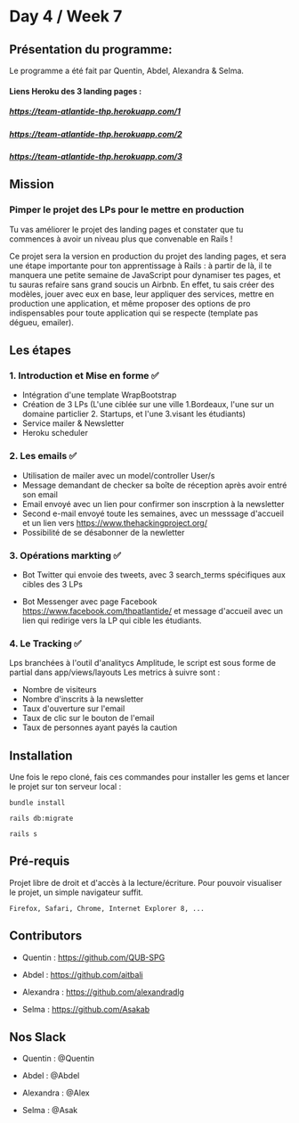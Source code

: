 # Day 4 / Week 7

## Présentation du programme:
Le programme a été fait par Quentin, Abdel, Alexandra & Selma. 

#### Liens Heroku des 3 landing pages :
##### https://team-atlantide-thp.herokuapp.com/1
##### https://team-atlantide-thp.herokuapp.com/2 
##### https://team-atlantide-thp.herokuapp.com/3

## Mission

### Pimper le projet des LPs pour le mettre en production

Tu vas améliorer le projet des landing pages et constater que tu commences à avoir un niveau plus que convenable en Rails !

Ce projet sera la version en production du projet des landing pages, et sera une étape importante pour ton apprentissage à Rails : à partir de là, il te manquera une petite semaine de JavaScript pour dynamiser tes pages, et tu sauras refaire sans grand soucis un Airbnb. En effet, tu sais créer des modèles, jouer avec eux en base, leur appliquer des services, mettre en production une application, et même proposer des options de pro indispensables pour toute application qui se respecte (template pas dégueu, emailer).


## Les étapes 


### 1. Introduction et Mise en forme ✅

* Intégration d'une template WrapBootstrap 
* Création de 3 LPs (L'une ciblée sur une ville  1.Bordeaux, l'une sur un domaine particlier 2. Startups, et l'une 3.visant les étudiants)
* Service mailer & Newsletter 
* Heroku scheduler 

### 2. Les emails ✅

* Utilisation de mailer avec un model/controller User/s
* Message demandant de checker sa boîte de réception après avoir entré son email 
* Email envoyé avec un lien pour confirmer son inscrption à la newsletter 
* Second e-mail envoyé toute les semaines, avec un messsage d'accueil et un lien vers https://www.thehackingproject.org/ 
* Possibilité de se désabonner de la newletter 

### 3. Opérations markting ✅

* Bot Twitter qui envoie des tweets, avec 3 search_terms spécifiques aux cibles des 3 LPs


* Bot Messenger avec page Facebook https://www.facebook.com/thpatlantide/
 et message d'accueil avec un lien qui redirige vers la LP qui cible les étudiants. 


### 4. Le Tracking ✅

Lps branchées à l'outil d'analitycs Amplitude, le script est sous forme de partial dans app/views/layouts
Les metrics à suivre sont : 
- Nombre de visiteurs
- Nombre d'inscrits à la newsletter
- Taux d'ouverture sur l'email
- Taux de clic sur le bouton de l'email
- Taux de personnes ayant payés la caution


## Installation

Une fois le repo cloné, fais ces commandes pour installer les gems et lancer le projet sur ton serveur local :


```
bundle install 
```

```
rails db:migrate 
```

```
rails s
```

## Pré-requis

Projet libre de droit et d'accès à la lecture/écriture. Pour pouvoir visualiser le projet, un simple navigateur suffit.

```
Firefox, Safari, Chrome, Internet Explorer 8, ...
```
## Contributors

* Quentin : https://github.com/QUB-SPG

* Abdel : https://github.com/aitbali

* Alexandra : https://github.com/alexandradlg

* Selma : https://github.com/Asakab

## Nos Slack

* Quentin : @Quentin

* Abdel : @Abdel

* Alexandra : @Alex

* Selma : @Asak